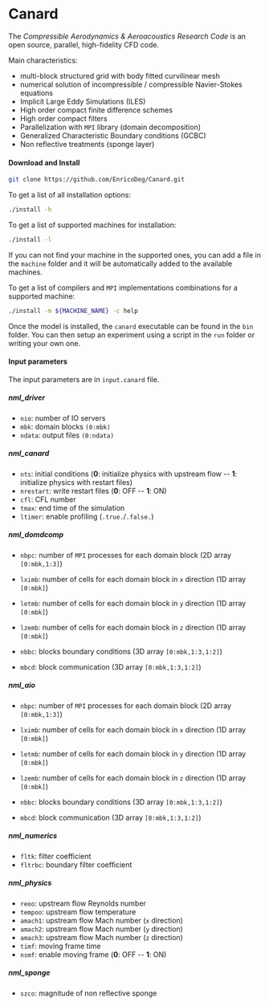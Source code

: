 # Canard

The *Compressible Aerodynamics & Aeroacoustics Research Code* is an open source, parallel, high-fidelity CFD code.

Main characteristics:

- multi-block structured grid with body fitted curvilinear mesh
- numerical solution of incompressible / compressible Navier-Stokes equations
- Implicit Large Eddy Simulations (ILES)
- High order compact finite difference schemes
- High order compact filters
- Parallelization with `MPI` library (domain decomposition)
- Generalized Characteristic Boundary conditions (GCBC)
- Non reflective treatments (sponge layer)

#### Download and Install

```bash
git clone https://github.com/EnricoDeg/Canard.git
```

To get a list of all installation options:

```bash
./install -h
```

To get a list of supported machines for installation:

```bash
./install -l
```

If you can not find your machine in the supported ones, you can add a file in the `machine` folder and it will be automatically added to the available machines.

To get a list of compilers and `MPI` implementations combinations for a supported machine:

```bash
./install -m ${MACHINE_NAME} -c help
```

Once the model is installed, the `canard` executable can be found in the `bin` folder. You can then setup an experiment using a script in the `run` folder or writing your own one.

#### Input parameters

The input parameters are in `input.canard` file.

##### nml_driver

- `nio`: number of IO servers
- `mbk`: domain blocks `(0:mbk)`
- `ndata`: output files `(0:ndata)`

##### nml_canard

- `nts`: initial conditions (**0**: initialize physics with upstream flow -- **1**: initialize physics with restart files)
- `nrestart`: write restart files (**0**: OFF -- **1**: ON)
- `cfl`: CFL number
- `tmax`: end time of the simulation
- `ltimer`: enable profiling (`.true.`/`.false.`)

##### nml_domdcomp

- `nbpc`: number of `MPI` processes for each domain block (2D array `[0:mbk,1:3]`)

- `lximb`: number of cells for each domain block in `x` direction (1D array `[0:mbk]`)
- `letmb`: number of cells for each domain block in `y` direction (1D array `[0:mbk]`)
- `lzemb`: number of cells for each domain block in `z` direction (1D array `[0:mbk]`)
- `nbbc`: blocks boundary conditions (3D array `[0:mbk,1:3,1:2]`) 
- `mbcd`: block communication (3D array `[0:mbk,1:3,1:2]`)

##### nml_aio

- `nbpc`: number of `MPI` processes for each domain block (2D array `[0:mbk,1:3]`)

- `lximb`: number of cells for each domain block in `x` direction (1D array `[0:mbk]`)
- `letmb`: number of cells for each domain block in `y` direction (1D array `[0:mbk]`)
- `lzemb`: number of cells for each domain block in `z` direction (1D array `[0:mbk]`)
- `nbbc`: blocks boundary conditions (3D array `[0:mbk,1:3,1:2]`) 
- `mbcd`: block communication (3D array `[0:mbk,1:3,1:2]`)

##### nml_numerics

- `fltk`: filter coefficient
- `fltrbc`: boundary filter coefficient

##### nml_physics

- `reoo`: upstream flow Reynolds number
- `tempoo`: upstream flow temperature
- `amach1`: upstream flow Mach number (`x` direction)
- `amach2`: upstream flow Mach number (`y` direction)
- `amach3`: upstream flow Mach number (`z` direction)
- `timf`: moving frame time
- `nsmf`: enable moving frame (**0**: OFF -- **1**: ON)

##### nml_sponge

- `szco`: magnitude of non reflective sponge
